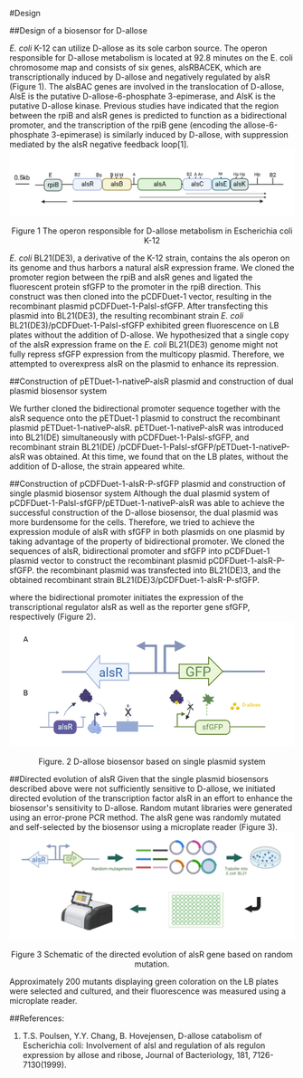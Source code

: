 #Design

##Design of a biosensor for D-allose

  *E. coli* K-12 can utilize D-allose as its sole carbon source. The operon responsible for D-allose metabolism is located at 92.8 minutes on the E. coli chromosome map and consists of six genes, alsRBACEK, which are transcriptionally induced by D-allose and negatively regulated by alsR (Figure 1). The alsBAC genes are involved in the translocation of D-allose, AlsE is the putative D-allose-6-phosphate 3-epimerase, and AlsK is the putative D-allose kinase. Previous studies have indicated that the region between the rpiB and alsR genes is predicted to function as a bidirectional promoter, and the transcription of the rpiB gene (encoding the allose-6-phosphate 3-epimerase) is similarly induced by D-allose, with suppression mediated by the alsR negative feedback loop[1].
   ![Image](designimg/d1.png)
  <center>Figure 1 The operon responsible for D-allose metabolism in Escherichia coli K-12</center>

  *E. coli* BL21(DE3), a derivative of the K-12 strain, contains the als operon on its genome and thus harbors a natural alsR expression frame. We cloned the promoter region between the rpiB and alsR genes and ligated the fluorescent protein sfGFP to the promoter in the rpiB direction. This construct was then cloned into the pCDFDuet-1 vector, resulting in the recombinant plasmid pCDFDuet-1-PalsI-sfGFP. After transfecting this plasmid into BL21(DE3), the resulting recombinant strain *E. coli* BL21(DE3)/pCDFDuet-1-PalsI-sfGFP exhibited green fluorescence on LB plates without the addition of D-allose. We hypothesized that a single copy of the alsR expression frame on the *E. coli* BL21(DE3) genome might not fully repress sfGFP expression from the multicopy plasmid. Therefore, we attempted to overexpress alsR on the plasmid to enhance its repression.

##Construction of pETDuet-1-nativeP-alsR plasmid and construction of dual plasmid biosensor system

  We further cloned the bidirectional promoter sequence together with the alsR sequence onto the pETDuet-1 plasmid to construct the recombinant plasmid pETDuet-1-nativeP-alsR.
  pETDuet-1-nativeP-alsR was introduced into BL21(DE) simultaneously with pCDFDuet-1-Palsl-sfGFP, and recombinant strain BL21(DE) /pCDFDuet-1-Palsl-sfGFP/pETDuet-1-nativeP-alsR was obtained. At this time, we found that on the LB plates, without the addition of D-allose, the strain appeared white.

##Construction of pCDFDuet-1-alsR-P-sfGFP plasmid and construction of single plasmid biosensor system
  Although the dual plasmid system of pCDFDuet-1-Palsl-sfGFP/pETDuet-1-nativeP-alsR was able to achieve the successful construction of the D-allose biosensor, the dual plasmid was more burdensome for the cells. Therefore, we tried to achieve the expression module of alsR with sfGFP in both plasmids on one plasmid by taking advantage of the property of bidirectional promoter. We cloned the sequences of alsR, bidirectional promoter and sfGFP into pCDFDuet-1 plasmid vector to construct the recombinant plasmid pCDFDuet-1-alsR-P-sfGFP. the recombinant plasmid was transfected into BL21(DE)3, and the obtained recombinant strain BL21(DE)3/pCDFDuet-1-alsR-P-sfGFP.
  
  where the bidirectional promoter initiates the expression of the transcriptional regulator alsR as well as the reporter gene sfGFP, respectively (Figure 2).
  ![Image](designimg/d2.png)
  <center>Figure. 2 D-allose biosensor based on single plasmid system</center>

##Directed evolution of alsR
  Given that the single plasmid biosensors described above were not sufficiently sensitive to D-allose, we initiated directed evolution of the transcription factor alsR in an effort to enhance the biosensor's sensitivity to D-allose. Random mutant libraries were generated using an error-prone PCR method. The alsR gene was randomly mutated and self-selected by the biosensor using a microplate reader (Figure 3). 
    ![Image](designimg/d3.png)
  <center>Figure 3 Schematic of the directed evolution of alsR gene based on random mutation.</center>
  
  Approximately 200 mutants displaying green coloration on the LB plates were selected and cultured, and their fluorescence was measured using a microplate reader. 

##References:
1. T.S. Poulsen, Y.Y. Chang, B. Hovejensen, D-allose catabolism of Escherichia coli: Involvement of alsI and regulation of als regulon expression by allose and ribose, Journal of Bacteriology, 181, 7126-7130(1999). 







  
